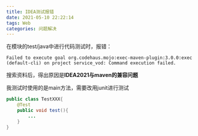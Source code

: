 ```yaml
---
title: IDEA测试报错
date: 2021-05-10 22:22:14
tags: Web
categories: 问题解决
---
```


在模块的test/java中进行代码测试时，报错：

`Failed to execute goal org.codehaus.mojo:exec-maven-plugin:3.0.0:exec (default-cli) on project service_vod: Command execution failed.`

<!-- more -->

搜索资料后，得出原因是**IDEA2021与maven的兼容问题**

我测试时使用的是main方法，需要改用junit进行测试

```java
public class TestXXX{
    @Test
    public void test(){
        ...
    }
}
```

